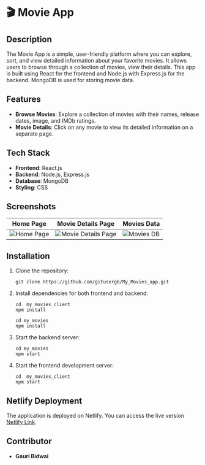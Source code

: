 
# 🎬 Movie App

## Description
The Movie App is a simple, user-friendly platform where you can explore, sort, and view detailed information about your favorite movies. It allows users to browse through a collection of movies, view their details. This app is built using React for the frontend and Node.js with Express.js for the backend. MongoDB is used for storing movie data.

## Features
- **Browse Movies**: Explore a collection of movies with their names, release dates, image, and IMDb ratings.
- **Movie Details**: Click on any movie to view its detailed information on a separate page.

## Tech Stack
- **Frontend**: React.js
- **Backend**: Node.js, Express.js
- **Database**: MongoDB
- **Styling**: CSS

## Screenshots

| Home Page       | Movie Details Page | Movies Data |
|-----------------|---------------------|----------------------|
| ![Home Page](https://i.ibb.co/c39L7by/movies.png) | ![Movie Details Page](https://i.ibb.co/V2w2RkV/movi-page.png) | ![Movies DB](https://i.ibb.co/njLN1g4/movie-app-data.png) |


## Installation
1. Clone the repository:

    ```
    git clone https://github.com/gitusergb/My_Movies_app.git

    ```

2. Install dependencies for both frontend and backend:

    ```
    cd  my_movies_client
    npm install

    cd my_movies
    npm install

    ```

3. Start the backend server:

    ```
    cd my_movies
    npm start

    ```
4. Start the frontend development server:

    ```
    cd  my_movies_client
    npm start
    
    ```

## Netlify Deployment
The application is deployed on Netlify. You can access the live version [Netlify Link](https://sunny-phoenix-6add1a.netlify.app/).

## Contributor
- **Gauri Bidwai**



<!--
https://i.ibb.co/V2w2RkV/movi-page.png
https://i.ibb.co/njLN1g4/movie-app-data.png
https://i.ibb.co/c39L7by/movies.png



 # Getting Started with Create React App

This project was bootstrapped with [Create React App](https://github.com/facebook/create-react-app).

## Available Scripts

In the project directory, you can run:

### `npm start`

Runs the app in the development mode.\
Open [http://localhost:3000](http://localhost:3000) to view it in your browser.

The page will reload when you make changes.\
You may also see any lint errors in the console.

### `npm test`

Launches the test runner in the interactive watch mode.\
See the section about [running tests](https://facebook.github.io/create-react-app/docs/running-tests) for more information.

### `npm run build`

Builds the app for production to the `build` folder.\
It correctly bundles React in production mode and optimizes the build for the best performance.

The build is minified and the filenames include the hashes.\
Your app is ready to be deployed!

See the section about [deployment](https://facebook.github.io/create-react-app/docs/deployment) for more information.

### `npm run eject`

**Note: this is a one-way operation. Once you `eject`, you can't go back!**

If you aren't satisfied with the build tool and configuration choices, you can `eject` at any time. This command will remove the single build dependency from your project.

Instead, it will copy all the configuration files and the transitive dependencies (webpack, Babel, ESLint, etc) right into your project so you have full control over them. All of the commands except `eject` will still work, but they will point to the copied scripts so you can tweak them. At this point you're on your own.

You don't have to ever use `eject`. The curated feature set is suitable for small and middle deployments, and you shouldn't feel obligated to use this feature. However we understand that this tool wouldn't be useful if you couldn't customize it when you are ready for it.

## Learn More

You can learn more in the [Create React App documentation](https://facebook.github.io/create-react-app/docs/getting-started).

To learn React, check out the [React documentation](https://reactjs.org/).

### Code Splitting

This section has moved here: [https://facebook.github.io/create-react-app/docs/code-splitting](https://facebook.github.io/create-react-app/docs/code-splitting)

### Analyzing the Bundle Size

This section has moved here: [https://facebook.github.io/create-react-app/docs/analyzing-the-bundle-size](https://facebook.github.io/create-react-app/docs/analyzing-the-bundle-size)

### Making a Progressive Web App

This section has moved here: [https://facebook.github.io/create-react-app/docs/making-a-progressive-web-app](https://facebook.github.io/create-react-app/docs/making-a-progressive-web-app)

### Advanced Configuration

This section has moved here: [https://facebook.github.io/create-react-app/docs/advanced-configuration](https://facebook.github.io/create-react-app/docs/advanced-configuration)

### Deployment

This section has moved here: [https://facebook.github.io/create-react-app/docs/deployment](https://facebook.github.io/create-react-app/docs/deployment)

### `npm run build` fails to minify

This section has moved here: [https://facebook.github.io/create-react-app/docs/troubleshooting#npm-run-build-fails-to-minify](https://facebook.github.io/create-react-app/docs/troubleshooting#npm-run-build-fails-to-minify) -->
